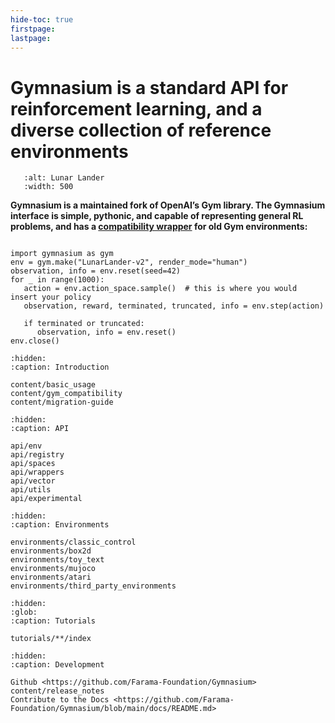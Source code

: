 ```yaml
---
hide-toc: true
firstpage:
lastpage:
---
```


# Gymnasium is a standard API for reinforcement learning, and a diverse collection of reference environments

```{figure} _static/videos/box2d/lunar_lander_continuous.gif
   :alt: Lunar Lander
   :width: 500
```

**Gymnasium is a maintained fork of OpenAI’s Gym library. The Gymnasium interface is simple, pythonic, and capable of representing general RL problems, and has a [compatibility wrapper](content/gym_compatibility
) for old Gym environments:**

```{code-block} python

import gymnasium as gym
env = gym.make("LunarLander-v2", render_mode="human")
observation, info = env.reset(seed=42)
for _ in range(1000):
   action = env.action_space.sample()  # this is where you would insert your policy
   observation, reward, terminated, truncated, info = env.step(action)

   if terminated or truncated:
      observation, info = env.reset()
env.close()
```

```{toctree}
:hidden:
:caption: Introduction

content/basic_usage
content/gym_compatibility
content/migration-guide
```

```{toctree}
:hidden:
:caption: API

api/env
api/registry
api/spaces
api/wrappers
api/vector
api/utils
api/experimental
```

```{toctree}
:hidden:
:caption: Environments

environments/classic_control
environments/box2d
environments/toy_text
environments/mujoco
environments/atari
environments/third_party_environments
```

```{toctree}
:hidden:
:glob:
:caption: Tutorials

tutorials/**/index
```

```{toctree}
:hidden:
:caption: Development

Github <https://github.com/Farama-Foundation/Gymnasium>
content/release_notes
Contribute to the Docs <https://github.com/Farama-Foundation/Gymnasium/blob/main/docs/README.md>
```
